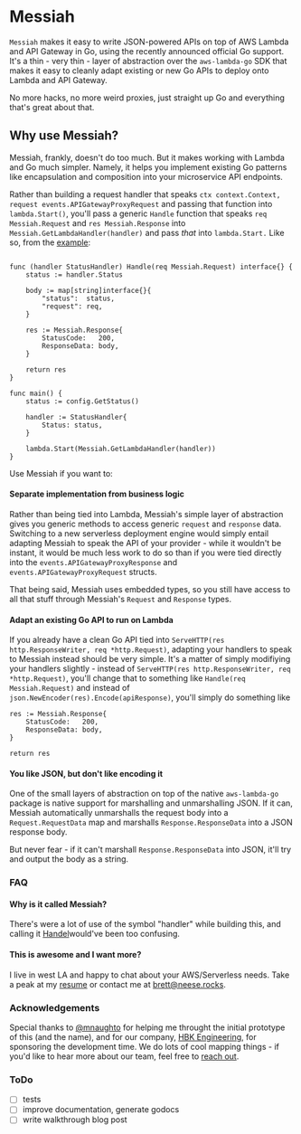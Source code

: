 # Messiah

`Messiah` makes it easy to write JSON-powered APIs on top of AWS Lambda and API Gateway in Go, using the recently announced official Go support. It's a thin - very thin - layer of abstraction over the `aws-lambda-go` SDK that makes it easy to cleanly adapt existing or new Go APIs to deploy onto Lambda and API Gateway. 

No more hacks, no more weird proxies, just straight up Go and everything that's great about that.


## Why use Messiah? 

Messiah, frankly, doesn't do too much. But it makes working with Lambda and Go much simpler. Namely, it helps you implement existing Go patterns like encapsulation and composition into your microservice API endpoints. 

Rather than building a request handler that speaks `ctx context.Context, request events.APIGatewayProxyRequest` and passing that function into 	`lambda.Start()`, you'll pass a generic `Handle` function that speaks `req Messiah.Request` and `res Messiah.Response` into `Messiah.GetLambdaHandler(handler)` and pass _that_ into `lambda.Start.` Like so, from the [example]('/example'):

```

func (handler StatusHandler) Handle(req Messiah.Request) interface{} {
	status := handler.Status

	body := map[string]interface{}{
		"status":  status,
		"request": req,
	}

	res := Messiah.Response{
		StatusCode:   200,
		ResponseData: body,
	}

	return res
}

func main() {
	status := config.GetStatus()

	handler := StatusHandler{
		Status: status,
	}

	lambda.Start(Messiah.GetLambdaHandler(handler))
}

```

Use Messiah if you want to: 

#### Separate implementation from business logic

Rather than being tied into Lambda, Messiah's simple layer of abstraction gives you generic methods to access generic `request` and `response` data. Switching to a new serverless deployment engine would simply entail adapting Messiah to speak the API of your provider - while it wouldn't be instant, it would be much less work to do so than if you were tied directly into the `events.APIGatewayProxyResponse` and `events.APIGatewayProxyRequest` structs.

That being said, Messiah uses embedded types, so you still have access to all that stuff through Messiah's `Request` and `Response` types.

#### Adapt an existing Go API to run on Lambda 

If you already have a clean Go API tied into `ServeHTTP(res http.ResponseWriter, req *http.Request)`, adapting your handlers to speak to Messiah instead should be very simple. It's a matter of simply modifiying your handlers slightly -
instead of `ServeHTTP(res http.ResponseWriter, req *http.Request)`, you'll change that to something like `Handle(req Messiah.Request)` and instead of `json.NewEncoder(res).Encode(apiResponse)`, you'll simply do something like

```
res := Messiah.Response{
    StatusCode:   200,
    ResponseData: body,
}

return res
```

#### You like JSON, but don't like encoding it

One of the small layers of abstraction on top of the native `aws-lambda-go` package is native support for marshalling and unmarshalling JSON. If it can, Messiah automatically unmarshalls the request body into a `Request.RequestData` map and marshalls `Response.ResponseData` into a JSON response body.

But never fear - if it can't marshall `Response.ResponseData` into JSON, it'll try and output the body as a string. 


### FAQ 

#### Why is it called Messiah? 

There's were a lot of use of the symbol "handler" while building this, and calling it [Handel](https://en.wikipedia.org/wiki/George_Frideric_Handel)would've been too confusing.

#### This is awesome and I want more? 

I live in west LA and happy to chat about your AWS/Serverless needs. Take a peak at my [resume](brett@neese.rocks) or contact me at <brett@neese.rocks>.

### Acknowledgements

Special thanks to [@mnaughto](https://github.com/mnaughto) for helping me throught the initial prototype of this (and the name), and for our company, [HBK Engineering](https://hbkengineering.com), for sponsoring the development time. We do lots of cool mapping things - if you'd like to hear more about our team, feel free to [reach out](mailto:hi@hbkapps.com).

### ToDo

- [ ] tests 
- [ ] improve documentation, generate godocs 
- [ ] write walkthrough blog post